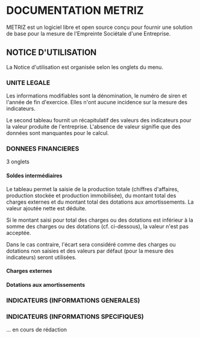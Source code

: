 # DOCUMENTATION METRIZ

METRIZ est un logiciel libre et open source conçu pour fournir une solution de base pour la mesure de l'Empreinte Sociétale d'une Entreprise.

## NOTICE D'UTILISATION

La Notice d'utilisation est organisée selon les onglets du menu.

### UNITE LEGALE

Les informations modifiables sont la dénomination, le numéro de siren et l'année de fin d'exercice.
Elles n'ont aucune incidence sur la mesure des indicateurs.

Le second tableau fournit un récapitulatif des valeurs des indicateurs pour la valeur produite de l'entreprise.
L'absence de valeur signifie que des données sont manquantes pour le calcul.

### DONNEES FINANCIERES

3 onglets

#### Soldes intermédiaires

Le tableau permet la saisie de la production totale (chiffres d'affaires, production stockée et production immobilisée), du montant
total des charges externes et du montant total des dotations aux amortissements.
La valeur ajoutée nette est déduite.

Si le montant saisi pour total des charges ou des dotations est inférieur à la somme des charges ou des dotations (cf. ci-dessous),
la valeur n'est pas acceptée.

Dans le cas contraire, l'écart sera considéré comme des charges ou dotations non saisies et des valeurs par défaut (pour la mesure des indicateurs)
seront utilisées.

#### Charges externes

#### Dotations aux amortissements

### INDICATEURS (INFORMATIONS GENERALES)

### INDICATEURS (INFORMATIONS SPECIFIQUES)

... en cours de rédaction
